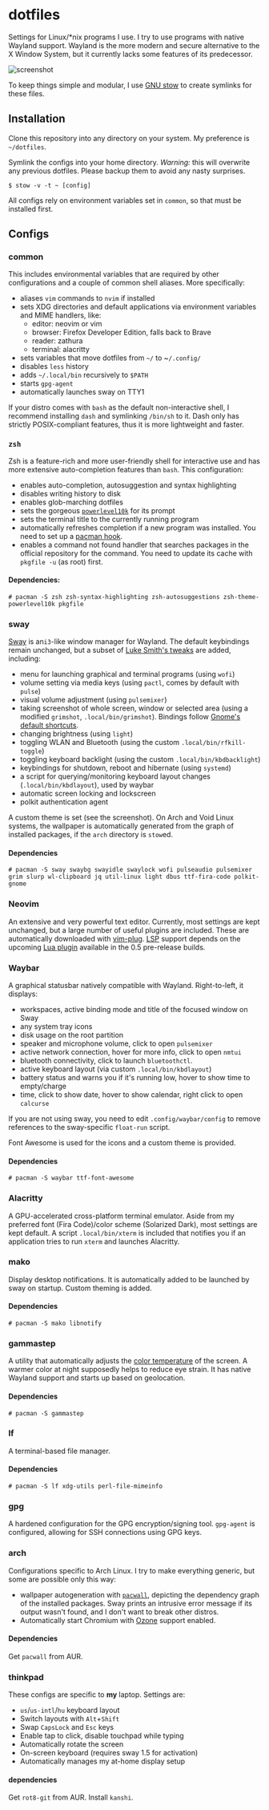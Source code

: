 # dotfiles

Settings for Linux/\*nix programs I use. I try to use programs with native Wayland support. Wayland is the more modern and secure alternative to the X Window System, but it currently lacks some features of its predecessor.

![screenshot](screenshot.png)

To keep things simple and modular, I use [GNU stow](https://gnu.org/software/stow) to create symlinks for these files.

## Installation
Clone this repository into any directory on your system. My preference is `~/dotfiles`.

Symlink the configs into your home directory. *Warning:* this will overwrite any previous dotfiles. Please backup them to avoid any nasty surprises.

    $ stow -v -t ~ [config]

All configs rely on environment variables set in ``common``, so that must be installed first.

## Configs
### common

This includes environmental variables that are required by other configurations and a couple of common shell aliases. More specifically:
- aliases `vim` commands to `nvim` if installed
- sets XDG directories and default applications via environment variables and MIME handlers, like:
  - editor: neovim or vim
  - browser: Firefox Developer Edition, falls back to Brave
  - reader: zathura
  - terminal: alacritty
- sets variables that move dotfiles from `~/` to ~`/.config/`
- disables `less` history
- adds `~/.local/bin` recursively to `$PATH`
- starts `gpg-agent`
- automatically launches sway on TTY1

If your distro comes with `bash` as the default non-interactive shell, I recommend installing `dash` and symlinking `/bin/sh` to it. Dash only has strictly POSIX-compliant features, thus it is more lightweight and faster.

### `zsh`

Zsh is a feature-rich and more user-friendly shell for interactive use and has more extensive auto-completion features than `bash`. This configuration:
- enables auto-completion, autosuggestion and syntax highlighting
- disables writing history to disk
- enables glob-marching dotfiles
- sets the gorgeous [`powerlevel10k`](https://github.com/romkatv/powerlevel10k) for its prompt
- sets the terminal title to the currently running program
- automatically refreshes completion if a new program was installed. You need to set up a [pacman hook](https://wiki.archlinux.org/index.php/zsh#On-demand_rehash).
- enables a command not found handler that searches packages in the official repository for the command. You need to update its cache with `pkgfile -u` (as root) first.

#### Dependencies:
    # pacman -S zsh zsh-syntax-highlighting zsh-autosuggestions zsh-theme-powerlevel10k pkgfile

### sway

[Sway](https://github.com/swaywm/sway) is an`i3`-like window manager for Wayland. The default keybindings remain unchanged, but a subset of [Luke Smith's tweaks](https://github.com/LukeSmithXyz/voidrice/) are added, including:
- menu for launching graphical and terminal programs (using `wofi`)
- volume setting via media keys (using `pactl`, comes by default with `pulse`)
- visual volume adjustment (using `pulsemixer`)
- taking screenshot of whole screen, window or selected area (using a modified `grimshot`, `.local/bin/grimshot`). Bindings follow [Gnome's default shortcuts](https://help.gnome.org/users/gnome-help/stable/screen-shot-record.html.en).
- changing brightness (using `light`)
- toggling WLAN and Bluetooth (using the custom `.local/bin/rfkill-toggle`)
- toggling keyboard backlight (using the custom `.local/bin/kbdbacklight`)
- keybindings for shutdown, reboot and hibernate (using `systemd`)
- a script for querying/monitoring keyboard layout changes (`.local/bin/kbdlayout`), used by waybar
- automatic screen locking and lockscreen
- polkit authentication agent

A custom theme is set (see the screenshot). On Arch and Void Linux systems, the wallpaper is automatically generated from the graph of installed packages, if the `arch` directory is `stow`ed.

#### Dependencies
    # pacman -S sway swaybg swayidle swaylock wofi pulseaudio pulsemixer grim slurp wl-clipboard jq util-linux light dbus ttf-fira-code polkit-gnome

### Neovim

An extensive and very powerful text editor. Currently, most settings are kept unchanged, but a large number of useful plugins are included. These are automatically downloaded with [vim-plug](https://github.com/junegunn/vim-plug). [LSP](https://en.wikipedia.org/wiki/Language_Server_Protocol) support depends on the upcoming [Lua plugin](https://github.com/neovim/nvim-lsp) available in the 0.5 pre-release builds.

### Waybar

A graphical statusbar natively compatible with Wayland. Right-to-left, it displays:
- workspaces, active binding mode and title of the focused window on Sway
- any system tray icons
- disk usage on the root partition
- speaker and microphone volume, click to open `pulsemixer`
- active network connection, hover for more info, click to open `nmtui`
- bluetooth connectivity, click to launch `bluetoothctl`.
- active keyboard layout (via  custom `.local/bin/kbdlayout`)
- battery status and warns you if it's running low, hover to show time to empty/charge
- time, click to show date, hover to show calendar, right click to open `calcurse`

If you are not using sway, you need to edit `.config/waybar/config` to remove references to the sway-specific `float-run` script.

Font Awesome is used for the icons and a custom theme is provided.

#### Dependencies
    # pacman -S waybar ttf-font-awesome

### Alacritty

A GPU-accelerated cross-platform terminal emulator. Aside from my preferred font (Fira Code)/color scheme (Solarized Dark), most settings are kept default. A script `.local/bin/xterm` is included that notifies you if an application tries to run `xterm` and launches Alacritty.

### mako

Display desktop notifications. It is automatically added to be launched by sway on startup. Custom theming is added.

#### Dependencies

    # pacman -S mako libnotify

### gammastep

A utility that automatically adjusts the [color temperature](https://en.wikipedia.org/wiki/Color_temperature) of the screen. A warmer color at night supposedly helps to reduce eye strain. It has native Wayland support and starts up based on geolocation.

#### Dependencies

    # pacman -S gammastep

### lf

A terminal-based file manager.

#### Dependencies

    # pacman -S lf xdg-utils perl-file-mimeinfo

### gpg

A hardened configuration for the GPG encryption/signing tool. `gpg-agent` is configured, allowing for SSH connections using GPG keys.

### arch

Configurations specific to Arch Linux. I try to make everything generic, but some are possible only this way:
- wallpaper autogeneration with [`pacwall`](https://github.com/Kharacternyk/pacwall), depicting the dependency graph of the installed packages. Sway prints an intrusive error message if its output wasn't found, and I don't want to break other distros.
- Automatically start Chromium with [Ozone](https://chromium.googlesource.com/chromium/src/+/master/docs/ozone_overview.md) support enabled.

#### Dependencies
Get `pacwall` from AUR.

### thinkpad

These configs are specific to **my** laptop. Settings are:
- `us`/`us-intl`/`hu` keyboard layout
- Switch layouts with `Alt`+`Shift`
- Swap `CapsLock` and `Esc` keys
- Enable tap to click, disable touchpad while typing
- Automatically rotate the screen
- On-screen keyboard (requires sway 1.5 for activation)
- Automatically manages my at-home display setup

#### dependencies
Get `rot8-git` from AUR. Install `kanshi`.
